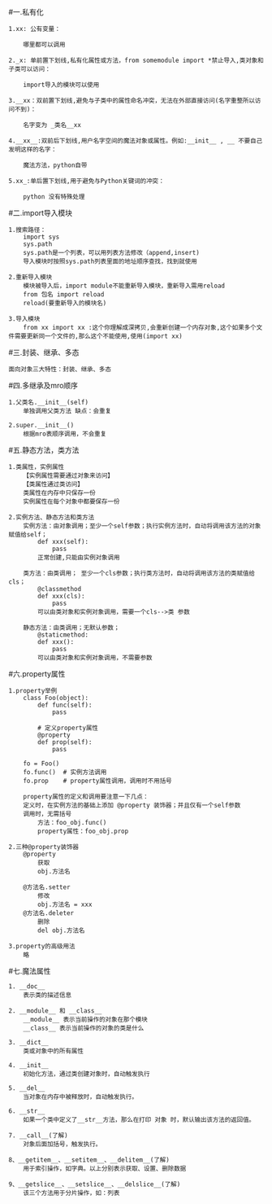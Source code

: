 #一.私有化

	1.xx: 公有变量：

		哪里都可以调用

	2._x: 单前置下划线,私有化属性或方法，from somemodule import *禁止导入,类对象和子类可以访问：

		import导入的模块可以使用

	3.__xx：双前置下划线,避免与子类中的属性命名冲突，无法在外部直接访问(名字重整所以访问不到)：

		名字变为 _类名__xx

	4.__xx__:双前后下划线,用户名字空间的魔法对象或属性。例如:__init__ , __ 不要自己发明这样的名字：

		魔法方法，python自带

	5.xx_:单后置下划线,用于避免与Python关键词的冲突：

		python 没有特殊处理

#二.import导入模块
	
	1.搜索路径：
		import sys
		sys.path
		sys.path是一个列表，可以用列表方法修改（append,insert)
		导入模块时按照sys.path列表里面的地址顺序查找，找到就使用

	2.重新导入模块
		模块被导入后，import module不能重新导入模块，重新导入需用reload
		from 包名 import reload
		reload(要重新导入的模块名)

	3.导入模块
		from xx import xx :这个你理解成深拷贝,会重新创建一个内存对象,这个如果多个文件需要更新同一个文件的,那么这个不能使用,使用(import xx)

 #三.封装、继承、多态

 	面向对象三大特性：封装、继承、多态

 #四.多继承及mro顺序

 	1.父类名.__init__(self)
 		单独调用父类方法 缺点：会重复

 	2.super.__init__()
 		根据mro表顺序调用，不会重复

 #五.静态方法，类方法

 	1.类属性，实例属性
 		【实例属性需要通过对象来访问】
 		【类属性通过类访问】
 		类属性在内存中只保存一份
		实例属性在每个对象中都要保存一份

 	2.实例方法、静态方法和类方法
 		实例方法：由对象调用；至少一个self参数；执行实例方法时，自动将调用该方法的对象赋值给self；
 			def xxx(self):
 				pass
 			正常创建,只能由实例对象调用

		类方法：由类调用； 至少一个cls参数；执行类方法时，自动将调用该方法的类赋值给cls；
			@classmethod
			def xxx(cls):
				pass
			可以由类对象和实例对象调用，需要一个cls-->类 参数

		静态方法：由类调用；无默认参数；
			@staticmethod:
			def xxx():
				pass
			可以由类对象和实例对象调用，不需要参数

#六.property属性

	1.property举例
		class Foo(object):
		    def func(self):
		        pass

		    # 定义property属性
		    @property
		    def prop(self):
		        pass

		fo = Foo()
		fo.func()  # 实例方法调用
		fo.prop    # property属性调用，调用时不用括号

		property属性的定义和调用要注意一下几点：
		定义时，在实例方法的基础上添加 @property 装饰器；并且仅有一个self参数
		调用时，无需括号
	  		方法：foo_obj.func()
	  		property属性：foo_obj.prop

	2.三种@property装饰器
		@property
			获取
			obj.方法名

		@方法名.setter
			修改
			obj.方法名 = xxx
		@方法名.deleter
			删除
			del obj.方法名

	3.property的高级用法
		略

#七.魔法属性

	1. __doc__
		表示类的描述信息

	2. __module__ 和 __class__
		__module__ 表示当前操作的对象在那个模块
		__class__ 表示当前操作的对象的类是什么

	3. __dict__
		类或对象中的所有属性

	4. __init__
		初始化方法，通过类创建对象时，自动触发执行

	5. __del__
		当对象在内存中被释放时，自动触发执行。

	6. __str__
		如果一个类中定义了__str__方法，那么在打印 对象 时，默认输出该方法的返回值。

	7. __call__(了解)
		对象后面加括号，触发执行。

	8、__getitem__、__setitem__、__delitem__(了解)
		用于索引操作，如字典。以上分别表示获取、设置、删除数据

	9、__getslice__、__setslice__、__delslice__(了解)
		该三个方法用于分片操作，如：列表

	

